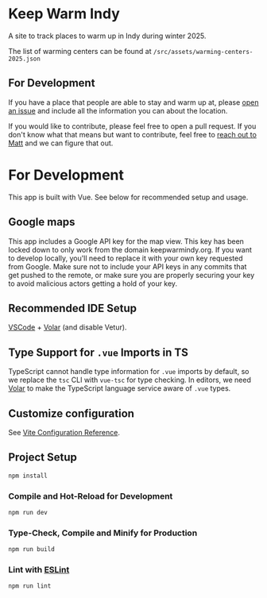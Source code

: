 # Keep Warm Indy

A site to track places to warm up in Indy during winter 2025.

The list of warming centers can be found at `/src/assets/warming-centers-2025.json`

## For Development

If you have a place that people are able to stay and warm up at, please [open an issue](https://github.com/matt-a-t/keepwarmindy/issues/new) and include all the information you can about the location.

If you would like to contribute, please feel free to open a pull request. If you don't know what that means but want to contribute, feel free to [reach out to Matt](https://github.com/matt-a-t) and we can figure that out.

# For Development

This app is built with Vue. See below for recommended setup and usage.

## Google maps

This app includes a Google API key for the map view. This key has been locked down to only work from the domain keepwarmindy.org. If you want to develop locally, you'll need to replace it with your own key requested from Google. Make sure not to include your API keys in any commits that get pushed to the remote, or make sure you are properly securing your key to avoid malicious actors getting a hold of your key.

## Recommended IDE Setup

[VSCode](https://code.visualstudio.com/) + [Volar](https://marketplace.visualstudio.com/items?itemName=Vue.volar) (and disable Vetur).

## Type Support for `.vue` Imports in TS

TypeScript cannot handle type information for `.vue` imports by default, so we replace the `tsc` CLI with `vue-tsc` for type checking. In editors, we need [Volar](https://marketplace.visualstudio.com/items?itemName=Vue.volar) to make the TypeScript language service aware of `.vue` types.

## Customize configuration

See [Vite Configuration Reference](https://vite.dev/config/).

## Project Setup

```sh
npm install
```

### Compile and Hot-Reload for Development

```sh
npm run dev
```

### Type-Check, Compile and Minify for Production

```sh
npm run build
```

### Lint with [ESLint](https://eslint.org/)

```sh
npm run lint
```

